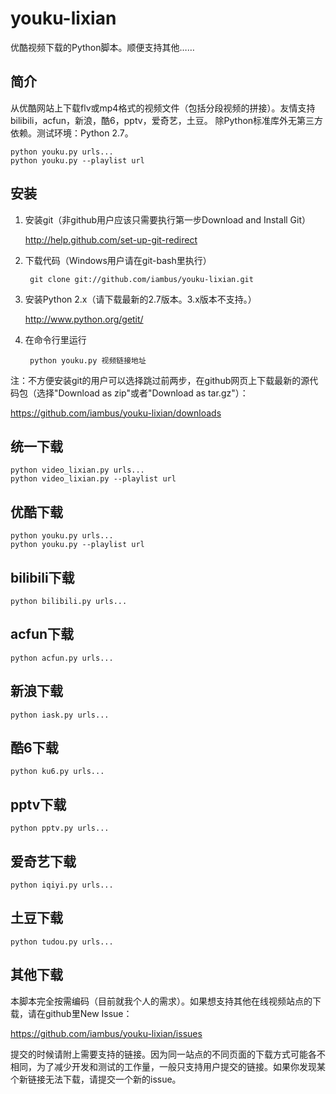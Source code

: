 youku-lixian
=============
优酷视频下载的Python脚本。顺便支持其他……

简介
----
从优酷网站上下载flv或mp4格式的视频文件（包括分段视频的拼接）。友情支持bilibili，acfun，新浪，酷6，pptv，爱奇艺，土豆。
除Python标准库外无第三方依赖。测试环境：Python 2.7。

	python youku.py urls...
	python youku.py --playlist url

安装
----

1. 安装git（非github用户应该只需要执行第一步Download and Install Git）

      http://help.github.com/set-up-git-redirect

2. 下载代码（Windows用户请在git-bash里执行）

        git clone git://github.com/iambus/youku-lixian.git

3. 安装Python 2.x（请下载最新的2.7版本。3.x版本不支持。）

      http://www.python.org/getit/

4. 在命令行里运行

        python youku.py 视频链接地址

注：不方便安装git的用户可以选择跳过前两步，在github网页上下载最新的源代码包（选择"Download as zip"或者"Download as tar.gz"）：

https://github.com/iambus/youku-lixian/downloads

统一下载
--------

	python video_lixian.py urls...
	python video_lixian.py --playlist url

优酷下载
--------

	python youku.py urls...
	python youku.py --playlist url

bilibili下载
------------

	python bilibili.py urls...

acfun下载
---------

	python acfun.py urls...

新浪下载
--------

	python iask.py urls...

酷6下载
-------

	python ku6.py urls...

pptv下载
--------

	python pptv.py urls...

爱奇艺下载
----------

	python iqiyi.py urls...

土豆下载
--------

	python tudou.py urls...

其他下载
--------

本脚本完全按需编码（目前就我个人的需求）。如果想支持其他在线视频站点的下载，请在github里New Issue：

https://github.com/iambus/youku-lixian/issues

提交的时候请附上需要支持的链接。因为同一站点的不同页面的下载方式可能各不相同，为了减少开发和测试的工作量，一般只支持用户提交的链接。如果你发现某个新链接无法下载，请提交一个新的issue。


